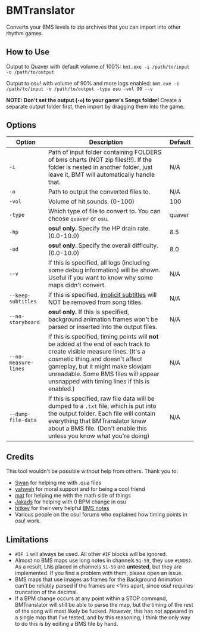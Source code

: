 # BMTranslator

Converts your BMS levels to zip archives that you can import into other rhythm games.

## How to Use

Output to Quaver with default volume of 100%: `bmt.exe -i /path/to/input -o /path/to/output`

Output to osu! with volume of 90% and more logs enabled: `bmt.exe -i /path/to/input -o /path/to/output -type osu -vol 90 --v`

**NOTE: Don't set the output (`-o`) to your game's Songs folder!** Create a separate output folder first, then import by dragging them into the game.

## Options

| Option | Description  | Default |
| ------------ | ------------ | ---- |
|  `-i` | Path of input folder containing FOLDERS of bms charts (NOT zip files!!!). If the folder is nested in another folder, just leave it, BMT will automatically handle that.  | N/A |
|  `-o` | Path to output the converted files to. | N/A |
|  `-vol` | Volume of hit sounds. (0-100) | 100 |
|  `-type` | Which type of file to convert to. You can choose `quaver` or `osu`. | quaver |
|  `-hp` | **osu! only.** Specify the HP drain rate. (0.0-10.0) | 8.5 |
|  `-od` | **osu! only.** Specify the overall difficulty. (0.0-10.0) | 8.0 |
|  `--v` | If this is specified, all logs (including some debug information) will be shown. Useful if you want to know why some maps didn't convert. | N/A |
|  `--keep-subtitles` | If this is specified, [implicit subtitles](https://hitkey.nekokan.dyndns.info/cmds.htm#TITLE-IMPLICIT-SUBTITLE) will NOT be removed from song titles. | N/A |
|  `--no-storyboard` | **osu! only.** If this is specified, background animation frames won't be parsed or inserted into the output files. | N/A |
|  `--no-measure-lines` | If this is specified, timing points will **not** be added at the end of each track to create visible measure lines. (It's a cosmetic thing and doesn't affect gameplay, but it might make slowjam unreadable. Some BMS files will appear unsnapped with timing lines if this is enabled.) | N/A |
|  `--dump-file-data` | If this is specified, raw file data will be dumped to a `.txt` file, which is put into the output folder. Each file will contain everything that BMTranslator knew about a BMS file. (Don't enable this unless you know what you're doing) | N/A |

## Credits

This tool wouldn't be possible without help from others. Thank you to:

- [Swan](https://github.com/Swan) for helping me with .qua files
- [yahweh](https://osu.ppy.sh/users/10465260) for moral support and for being a cool friend
- [mat](https://osu.ppy.sh/users/6283029) for helping me with the math side of things
- [Jakads](https://osu.ppy.sh/users/259972) for helping with 0 BPM change in osu
- [hitkey](https://hitkey.nekokan.dyndns.info) for their very helpful [BMS notes](https://hitkey.nekokan.dyndns.info/cmds.htm)
- Various people on the osu! forums who explained how timing points in osu! work.

## Limitations

- `#IF 1` will always be used. All other `#IF` blocks will be ignored.
- Almost no BMS maps use long notes in channels `51-59`, they use `#LNOBJ`. As a result, LNs placed in channels `51-59` are **untested**, but they are implemented. If you find a problem with them, please open an issue.
- BMS maps that use images as frames for the Background Animation can't be reliably parsed if the frames are <1ms apart, since osu! requires truncation of the decimal.
- If a BPM change occurs at any point within a STOP command, BMTranslator will still be able to parse the map, but the timing of the rest of the song will most likely be fucked. *However*, this has not appeared in a single map that I've tested, and by this reasoning, I think the only way to do this is by editing a BMS file by hand.